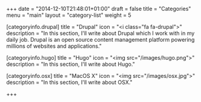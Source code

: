 +++
date = "2014-12-10T21:48:01+01:00"
draft = false
title = "Categories"
menu = "main"
layout = "category-list"
weight = 5

[categoryinfo.drupal]
  title = "Drupal"
  icon = "<i class=\"fa fa-drupal\"></i>"
  description = "In this section, I'll write about Drupal which I work with in my daily job. Drupal is an open source content management platform powering millions of websites and applications."

[categoryinfo.hugo]
  title = "Hugo"
  icon = "<img src=\"/images/hugo.png\"></img>"
  description = "In this section, I'll write about Hugo."

[categoryinfo.osx]
  title = "MacOS X"
   icon = "<img src=\"/images/osx.jpg\"></img>"
  description = "In this section, I'll write about OSX."

+++

